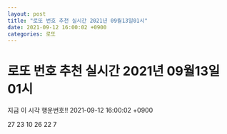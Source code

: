 ```yaml
---
layout: post
title: "로또 번호 추천 실시간 2021년 09월13일01시"
date: 2021-09-12 16:00:02 +0900
categories: 로또
---
```


# 로또 번호 추천 실시간 2021년 09월13일01시

지금 이 시각 행운번호!! 2021-09-12 16:00:02 +0900

 27  23  10  26  22  7 

